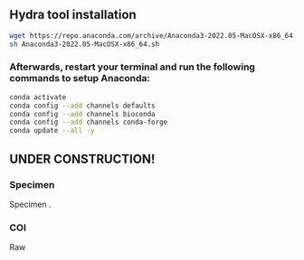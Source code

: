 ## Hydra tool installation

```bash 
wget https://repo.anaconda.com/archive/Anaconda3-2022.05-MacOSX-x86_64.sh
sh Anaconda3-2022.05-MacOSX-x86_64.sh
```
### Afterwards, restart your terminal and run the following commands to setup Anaconda:
```bash
conda activate
conda config --add channels defaults
conda config --add channels bioconda
conda config --add channels conda-forge
conda update --all -y
```

## UNDER CONSTRUCTION!

### Specimen 
Specimen .  

### COI 
Raw
